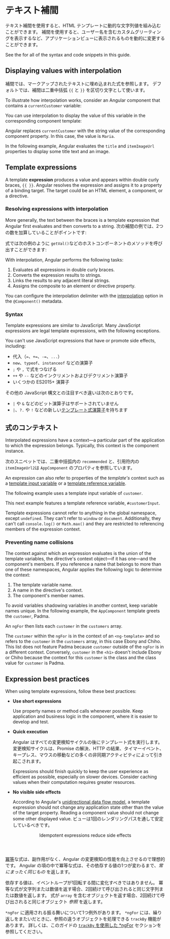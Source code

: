 # テキスト補間

テキスト補間を使用すると、HTML テンプレートに動的な文字列値を組み込むことができます。
補間を使用すると、ユーザー名を含むカスタムグリーティングを表示するなど、アプリケーションビューに表示されるものを動的に変更することができます。

<div class="alert is-helpful">

See the <live-example></live-example> for all of the syntax and code snippets in this guide.

</div>

## Displaying values with interpolation

補間では、マークアップされたテキストに埋め込まれた式を参照します。
デフォルトでは、補間は二重中括弧 `{{` と `}}` を区切り文字として使います。

To illustrate how interpolation works, consider an Angular component that contains a `currentCustomer` variable:

<code-example path="interpolation/src/app/app.component.ts" region="customer" header="src/app/app.component.ts"></code-example>

You can use interpolation to display the value of this variable in the corresponding component template:

<code-example path="interpolation/src/app/app.component.html" region="interpolation-example1" header="src/app/app.component.html"></code-example>

Angular replaces `currentCustomer` with the string value of the corresponding component property.
In this case, the value is `Maria`.

In the following example, Angular evaluates the `title` and `itemImageUrl` properties to display some title text and an image.

<code-example path="interpolation/src/app/app.component.html" region="component-property" header="src/app/app.component.html"></code-example>

## Template expressions

A template **expression** produces a value and appears within double curly braces, `{{ }}`.
Angular resolves the expression and assigns it to a property of a binding target.
The target could be an HTML element, a component, or a directive.

### Resolving expressions with interpolation

More generally, the text between the braces is a template expression that Angular first evaluates and then converts to a string.
次の補間の例では、2つの数を加算していることがポイントです:

<code-example path="interpolation/src/app/app.component.html" region="convert-string" header="src/app/app.component.html"></code-example>

式では次の例のように `getVal()`などのホストコンポーネントのメソッドを呼び出すことができます:

<code-example path="interpolation/src/app/app.component.html" region="invoke-method" header="src/app/app.component.html"></code-example>

With interpolation, Angular performs the following tasks:

1. Evaluates all expressions in double curly braces.
1. Converts the expression results to strings.
1. Links the results to any adjacent literal strings.
1. Assigns the composite to an element or directive property.

<div class="alert is-helpful">

You can configure the interpolation delimiter with the [interpolation](api/core/Component#interpolation) option in the `@Component()` metadata.

</div>

### Syntax

Template expressions are similar to JavaScript.
Many JavaScript expressions are legal template expressions, with the following exceptions.

You can't use JavaScript expressions that have or promote side effects, including:

* 代入（`=`、`+=`、`-=`、`...`）
* `new`、`typeof`、`instanceof` などの演算子
* <code>;</code> や <code>,</code> で式をつなげる
* `++` や `--` などのインクリメントおよびデクリメント演算子
* いくつかの ES2015+ 演算子

その他の JavaScript 構文との注目すべき違いは次のとおりです。

* `|` や `&` などのビット演算子はサポートされていません
* `|`、`?.` や `!` などの新しい[テンプレート式演算子](guide/template-expression-operators)を持ちます

## 式のコンテキスト

Interpolated expressions have a context&mdash;a particular part of the application to which the expression belongs.
Typically, this context is the component instance.

次のスニペットでは、二重中括弧内の `recommended` と、引用符内の `itemImageUrl2`は `AppComponent` のプロパティを参照しています。

<code-example path="interpolation/src/app/app.component.html" region="component-context" header="src/app/app.component.html"></code-example>

An expression can also refer to properties of the _template's_ context such as a [template input variable](guide/structural-directives#template-input-variables)  or a [template reference variable](guide/template-reference-variables).

The following example uses a template input variable of `customer`.

<code-example path="interpolation/src/app/app.component.html" region="template-input-variable" header="src/app/app.component.html (template input variable)"></code-example>

This next example features a template reference variable, `#customerInput`.

<code-example path="interpolation/src/app/app.component.html" region="template-reference-variable" header="src/app/app.component.html (template reference variable)"></code-example>

<div class="alert is-helpful">

Template expressions cannot refer to anything in the global namespace, except `undefined`.
They can't refer to `window` or `document`.
Additionally, they can't call `console.log()` or `Math.max()` and they are restricted to referencing members of the expression context.

</div>

### Preventing name collisions

The context against which an expression evaluates is the union of the template variables, the directive's context object&mdash;if it has one&mdash;and the component's members.
If you reference a name that belongs to more than one of these namespaces, Angular  applies the following logic to determine the context:

1. The template variable name.
1. A name in the directive's context.
1. The component's member names.

To avoid variables shadowing variables in another context, keep variable names unique.
In the following example, the `AppComponent` template greets the `customer`, Padma.

An `ngFor` then lists each `customer` in the `customers` array.

<code-example path="interpolation/src/app/app.component.1.ts" region="var-collision" header="src/app/app.component.ts"></code-example>

The `customer` within the `ngFor` is in the context of an `<ng-template>` and so refers to the `customer` in the `customers` array, in this case Ebony and Chiho.
This list does not feature Padma because `customer` outside of the `ngFor` is in a different context.
Conversely, `customer` in the `<h1>` doesn't include Ebony or Chiho because the context for this `customer` is the class and the class value for `customer` is Padma.

## Expression best practices

When using template expressions, follow these best practices:

* **Use short expressions**

  Use property names or method calls whenever possible.
  Keep application and business logic in the component, where it is easier to develop and test.

* **Quick execution**

  Angular はすべての変更検知サイクルの後にテンプレート式を実行します。
  変更検知サイクルは、Promise の解決、HTTP の結果、タイマーイベント、キープレス、マウスの移動などの多くの非同期アクティビティによって引き起こされます。

  Expressions should finish quickly to keep the user experience as efficient as possible, especially on slower devices.
  Consider caching values when their computation requires greater resources.

* **No visible side effects**

  According to Angular's [unidirectional data flow model](guide/glossary#unidirectional-data-flow), a template expression should not change any application state other than the value of the target property.
  Reading a component value should not change some other displayed value.
  ビューは1回のレンダリングパスを通して安定しているべきです。

<div class="callout is-important">
  <header>Idempotent expressions reduce side effects</header>

  [冪等](https://en.wikipedia.org/wiki/Idempotence)な式は、副作用がなく、Angular の変更検知の性能を向上させるので理想的です。
  Angular の項の中で冪等な式は、その依存する値の1つが変わるまで、*常にまったく同じもの* を返します。

  依存する値は、イベントループが1回転する間に変化すべきではありません。
  冪等な式が文字列または数値を返す場合、2回続けて呼び出されると同じ文字列または数値を返します。
  式が `array` を含むオブジェクトを返す場合、2回続けて呼び出されると同じオブジェクト *参照* を返します。

</div>

<div class="alert is-important">

  `*ngFor` に適用される振る舞いについて1つ例外があります。
  `*ngFor` には、繰り返しをまたいだときに、参照の違うオブジェクトを処理できる `trackBy` 機能があります。
  詳しくは、このガイドの [`trackBy` を使用した *ngFor](guide/built-in-directives#ngfor-with-trackby) セクションを参照してください。

</div>
